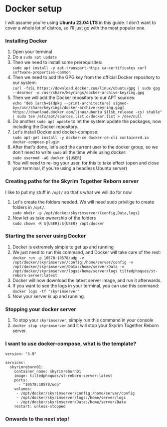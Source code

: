 # Docker setup

I will assume you're using **Ubuntu 22.04 LTS** in this guide. I don't want to cover a whole lot of distros, so I'll just go with the most popular one.

### Installing Docker

1. Open your terminal
2. Do a `sudo apt update`
3. Then we need to install some prerequisites:\
   `sudo apt install -y apt-transport-https ca-certificates curl software-properties-common`
4. Then we need to add the GPG key from the official Docker repository to our system:\
   `curl -fsSL https://download.docker.com/linux/ubuntu/gpg | sudo gpg --dearmor -o /usr/share/keyrings/docker-archive-keyring.gpg`
5. Then we will add the Docker repository to our APT sources:\
   `echo "deb [arch=$(dpkg --print-architecture) signed-by=/usr/share/keyrings/docker-archive-keyring.gpg] https://download.docker.com/linux/ubuntu $(lsb_release -cs) stable" | sudo tee /etc/apt/sources.list.d/docker.list > /dev/null`
6. Do another `sudo apt update` to let the system update the packages, now including the Docker repository.
7. Let's install Docker and docker-compose:\
   `sudo apt-get install -y docker-ce docker-ce-cli containerd.io docker-compose-plugin`
8. After that's done, let's add the current user to the docker group, so we don't need to write `sudo` all the time while using docker:\
   `sudo usermod -aG docker ${USER}`
9. You will need to re-log your user, for this to take effect (open and close your terminal, if you're using a headless Ubuntu server)

### Creating paths for the Skyrim Together Reborn server

I like to put my stuff in `/opt/` so that's what we will do for now

1. Let's create the folders needed. We will need sudo privilige to create folders in `/opt/`.\
   `sudo mkdir -p /opt/docker/skyrimserver/{config,Data,logs}`
2. Now let us take ownership of the folders\
   `sudo chown -R ${USER}:${USER} /opt/docker`

### Starting the server using Docker

1. Docker is extremely simple to get up and running
2. We just need to run this command, and Docker will take care of the rest:\
   `docker run -p 10578:10578/udp -v /opt/docker/skyrimserver/config:/home/server/config -v /opt/docker/skyrimserver/Data:/home/server/Data -v /opt/docker/skyrimserver/logs:/home/server/logs tiltedphoques/st-reborn-server:latest`
3. Docker will now download the latest server image, and run it afterwards.
4. If you want to see the logs in your terminal, you can use this command:\
   `docker logs -tf "skyrimserver"`
5. Now your server is up and running.



### Stopping your docker server

1. To stop your `skyrimserver`, simply run this command in your console
2. `docker stop skyrimserver` and it will stop your Skyrim Together Reborn server.



### I want to use docker-compose, what is the template?

```
version: "3.9"

services:
  skyrimreborn01:
    container_name: skyrimreborn01
    image: tiltedphoques/st-reborn-server:latest
    ports:
      - "10578:10578/udp"
    volumes:
     - /opt/docker/skyrimserver/config:/home/server/config
     - /opt/docker/skyrimserver/logs:/home/server/logs
     - /opt/docker/skyrimserver/Data:/home/server/Data
    restart: unless-stopped
```

### Onwards to the next step!
